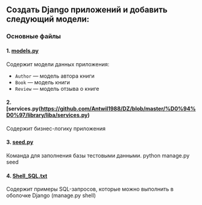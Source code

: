 ## Создать Django приложений и добавить следующий модели:
### Основные файлы

#### 1. [models.py](https://github.com/Antwil1988/DZ/blob/master/%D0%94%D0%97/library/liba/models.py)
Содержит модели данных приложения:
- `Author` — модель автора книги
- `Book` — модель книги
- `Review` — модель отзыва о книге

#### 2. [services.py(https://github.com/Antwil1988/DZ/blob/master/%D0%94%D0%97/library/liba/services.py)
Содержит бизнес-логику приложения

#### 3. [seed.py](https://github.com/Antwil1988/DZ/blob/master/%D0%94%D0%97/library/liba/management/commands/seed.py)
Команда для заполнения базы тестовыми данными.
python manage.py seed

#### 4. [Shell_SQL.txt]([Shell_SQL.txt](https://github.com/Antwil1988/DZ/blob/master/%D0%94%D0%97/library/Shell_SQL.txt))
Содержит примеры SQL-запросов, которые можно выполнить в оболочке Django (manage.py shell)


